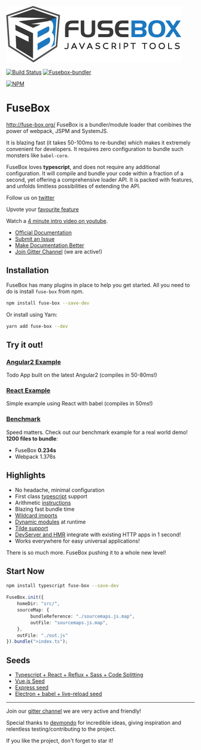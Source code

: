 ![logo](logo.png)


[![Build Status](https://travis-ci.org/fuse-box/fuse-box.svg?branch=master)](https://travis-ci.org/fuse-box/fuse-box)
[![Fusebox-bundler](https://img.shields.io/badge/gitter-join%20chat%20%E2%86%92-brightgreen.svg)](https://gitter.im/fusebox-bundler/Lobby)


[![NPM](https://nodei.co/npm/fuse-box.png?downloads=true)](https://nodei.co/npm/fuse-box/)


# FuseBox
http://fuse-box.org/
FuseBox is a bundler/module loader that combines the power of webpack, JSPM and SystemJS. 

It is blazing fast (it takes 50-100ms to re-bundle) which makes it extremely convenient for developers. It requires zero configuration to bundle such monsters like `babel-core`.

FuseBox loves __typescript__, and does not require any additional configuration. It will compile and bundle your code within a fraction of a second, yet offering a comprehensive loader API. It is packed with features, and unfolds limitless possibilities of extending the API.

Follow us on [twitter](https://twitter.com/FuseBoxJS)

Upvote your [favourite feature](https://productpains.com/product/fusebox)

Watch a [4 minute intro video on youtube](https://www.youtube.com/watch?v=gCfWVRsWoKA).

- [Official Documentation](http://fuse-box.org/)
- [Submit an Issue](https://github.com/fuse-box/fuse-box/issues/new)
- [Make Documentation Better](https://github.com/fuse-box/fuse-box/tree/master/docs)
- [Join Gitter Channel](https://gitter.im/fusebox-bundler/Lobby) (we are active!)


## Installation

FuseBox has many plugins in place to help you get started. All you need to do is install `fuse-box` from npm.

```bash
npm install fuse-box --save-dev
```

Or install using Yarn:

```bash
yarn add fuse-box --dev
```

## Try it out!

### [Angular2 Example](https://github.com/fuse-box/angular2-example)

Todo App built on the latest Angular2 (compiles in 50-80ms!)

### [React Example](https://github.com/fuse-box/react-example)

Simple example using React with babel (compiles in 50ms!)

### [Benchmark](https://github.com/fuse-box/benchmark)

Speed matters. Check out our benchmark example for a real world demo! 
__1200 files to bundle__:

* FuseBox __0.234s__
* Webpack 1.376s


## Highlights

* No headache, minimal configuration
* First class [typescript](http://fuse-box.org/#typescript) support
* Arithmetic [instructions](http://fuse-box.org/#arithmetic-instructions)
* Blazing fast bundle time
* [Wildcard imports](http://fuse-box.org/#wildcard-import)
* [Dynamic modules](http://fuse-box.org/#dynamic-modules) at runtime
* [Tilde support](http://fuse-box.org/#point-to-the-root)
* [DevServer and HMR](http://fuse-box.org/#dev-server-and-hmr) integrate with existing HTTP apps in 1 second!
* Works everywhere for easy universal applications!

There is so much more. FuseBox pushing it to a whole new level!

## Start Now

```bash
npm install typescript fuse-box --save-dev
```

```ts
FuseBox.init({
    homeDir: "src/",
    sourceMap: {
         bundleReference: "./sourcemaps.js.map",
         outFile: "sourcemaps.js.map",
    },
    outFile: "./out.js"
}).bundle(">index.ts");
```

## Seeds

* [Typescript + React + Reflux + Sass + Code Splitting](https://github.com/fuse-box/fuse-box-ts-react-reflux-seed)
* [Vue.js Seed](https://github.com/fuse-box/fuse-box-vue-seed) 
* [Express seed](https://github.com/fuse-box/fuse-box-express-seed)
* [Electron + babel + live-reload seed](https://github.com/fuse-box/electron-fuse-box-babel-live-reload-boilerplate)

---
Join our [gitter channel](https://gitter.im/fusebox-bundler/Lobby) we are very active and friendly!

Special thanks to [devmondo](https://github.com/devmondo) for incredible ideas, giving inspiration and relentless testing/contributing to the project.  

If you like the project, don't forget to star it!

